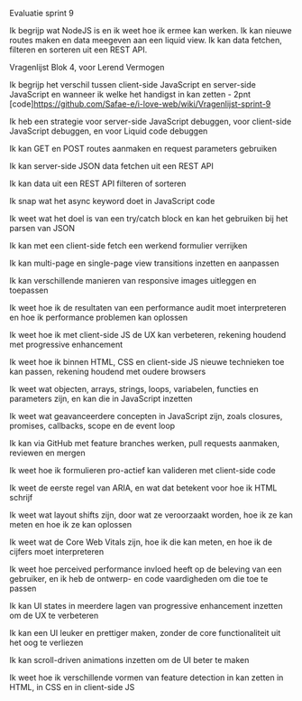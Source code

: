 Evaluatie sprint 9

Ik begrijp wat NodeJS is en ik weet hoe ik ermee kan werken. Ik kan nieuwe routes maken en data meegeven aan een liquid view. Ik kan data fetchen, filteren en sorteren uit een REST API.


Vragenlijst Blok 4, voor Lerend Vermogen

Ik begrijp het verschil tussen client-side JavaScript en server-side JavaScript en wanneer ik welke het handigst in kan zetten  -  2pnt [code]https://github.com/Safae-e/i-love-web/wiki/Vragenlijst-sprint-9

Ik heb een strategie voor server-side JavaScript debuggen, voor client-side JavaScript debuggen, en voor Liquid code debuggen 

Ik kan GET en POST routes aanmaken en request parameters gebruiken 

Ik kan server-side JSON data fetchen uit een REST API

Ik kan data uit een REST API filteren of sorteren
 
Ik snap wat het async keyword doet in JavaScript code

Ik weet wat het doel is van een try/catch block en kan het gebruiken bij het parsen van JSON

Ik kan met een client-side fetch een werkend formulier verrijken

Ik kan multi-page en single-page view transitions inzetten en aanpassen

Ik kan verschillende manieren van responsive images uitleggen en toepassen
 
Ik weet hoe ik de resultaten van een performance audit moet interpreteren en hoe ik performance problemen kan oplossen

Ik weet hoe ik met client-side JS de UX kan verbeteren, rekening houdend met progressive enhancement

Ik weet hoe ik binnen HTML, CSS en client-side JS nieuwe technieken toe kan passen, rekening houdend met oudere browsers

Ik weet wat objecten, arrays, strings, loops, variabelen, functies en parameters zijn, en kan die in JavaScript inzetten

Ik weet wat geavanceerdere concepten in JavaScript zijn, zoals closures, promises, callbacks, scope en de event loop
 
Ik kan via GitHub met feature branches werken, pull requests aanmaken, reviewen en mergen

Ik weet hoe ik formulieren pro-actief kan valideren met client-side code

Ik weet de eerste regel van ARIA, en wat dat betekent voor hoe ik HTML schrijf

Ik weet wat layout shifts zijn, door wat ze veroorzaakt worden, hoe ik ze kan meten en hoe ik ze kan oplossen

Ik weet wat de Core Web Vitals zijn, hoe ik die kan meten, en hoe ik de cijfers moet interpreteren
 
Ik weet hoe perceived performance invloed heeft op de beleving van een gebruiker, en ik heb de ontwerp- en code vaardigheden om die toe te passen

Ik kan UI states in meerdere lagen van progressive enhancement inzetten om de UX te verbeteren

Ik kan een UI leuker en prettiger maken, zonder de core functionaliteit uit het oog te verliezen

Ik kan scroll-driven animations inzetten om de UI beter te maken

Ik weet hoe ik verschillende vormen van feature detection in kan zetten in HTML, in CSS en in client-side JS
 